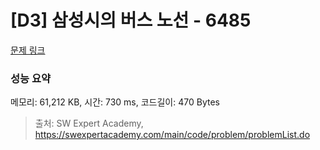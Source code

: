 # [D3] 삼성시의 버스 노선 - 6485 

[문제 링크](https://swexpertacademy.com/main/code/problem/problemDetail.do?contestProbId=AWczm7QaACgDFAWn) 

### 성능 요약

메모리: 61,212 KB, 시간: 730 ms, 코드길이: 470 Bytes



> 출처: SW Expert Academy, https://swexpertacademy.com/main/code/problem/problemList.do